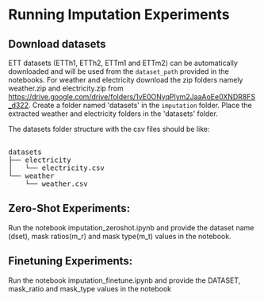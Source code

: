 # Running Imputation Experiments
## Download datasets

ETT datasets (ETTh1, ETTh2, ETTm1 and ETTm2) can be automatically downloaded and will be used from the `dataset_path` provided in the notebooks. 
For weather and electricity download the zip folders namely weather.zip and electricity.zip from https://drive.google.com/drive/folders/1vE0ONyqPlym2JaaAoEe0XNDR8FS_d322.
Create a folder named 'datasets' in the `imputation` folder. 
Place the extracted weather and electricity folders in the 'datasets' folder. 

The datasets folder structure with the csv files should be like:
<pre> 
datasets
├── electricity
│   └── electricity.csv
└── weather
    └── weather.csv
</pre>

## Zero-Shot Experiments:
Run the notebook imputation_zeroshot.ipynb and provide the dataset name (dset), mask ratios(m_r) and mask type(m_t) values in the notebook.

## Finetuning Experiments:
Run the notebook imputation_finetune.ipynb and provide the DATASET, mask_ratio and mask_type values in the notebook 